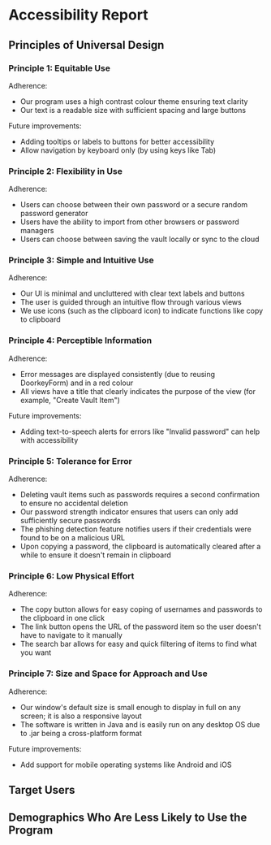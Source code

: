 # Accessibility Report
## Principles of Universal Design
### Principle 1: Equitable Use

Adherence:
- Our program uses a high contrast colour theme ensuring text clarity
- Our text is a readable size with sufficient spacing and large buttons

Future improvements:
- Adding tooltips or labels to buttons for better accessibility
- Allow navigation by keyboard only (by using keys like Tab)

### Principle 2: Flexibility in Use

Adherence:
- Users can choose between their own password or a secure random password generator
- Users have the ability to import from other browsers or password managers
- Users can choose between saving the vault locally or sync to the cloud

### Principle 3: Simple and Intuitive Use

Adherence:
- Our UI is minimal and uncluttered with clear text labels and buttons
- The user is guided through an intuitive flow through various views
- We use icons (such as the clipboard icon) to indicate functions like copy to clipboard

### Principle 4: Perceptible Information

Adherence:
- Error messages are displayed consistently (due to reusing DoorkeyForm) and in a red colour
- All views have a title that clearly indicates the purpose of the view (for example, "Create Vault Item")

Future improvements:
- Adding text-to-speech alerts for errors like "Invalid password" can help with accessibility

### Principle 5: Tolerance for Error

Adherence:
- Deleting vault items such as passwords requires a second confirmation to ensure no accidental deletion
- Our password strength indicator ensures that users can only add sufficiently secure passwords
- The phishing detection feature notifies users if their credentials were found to be on a malicious URL
- Upon copying a password, the clipboard is automatically cleared after a while to ensure it doesn't remain in clipboard

### Principle 6: Low Physical Effort

Adherence:
- The copy button allows for easy coping of usernames and passwords to the clipboard in one click
- The link button opens the URL of the password item so the user doesn't have to navigate to it manually
- The search bar allows for easy and quick filtering of items to find what you want

### Principle 7: Size and Space for Approach and Use

Adherence:
- Our window's default size is small enough to display in full on any screen; it is also a responsive layout
- The software is written in Java and is easily run on any desktop OS due to .jar being a cross-platform format

Future improvements:
- Add support for mobile operating systems like Android and iOS

## Target Users

## Demographics Who Are Less Likely to Use the Program
